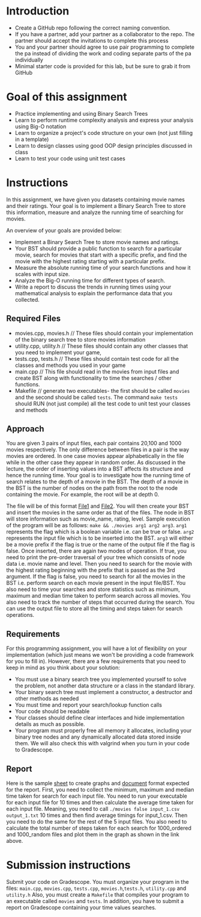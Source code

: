 # Introduction

* Create a GitHub repo following the correct naming convention.
* If you have a partner, add your partner as a collaborator to the repo. The partner should accept the invitations to complete this process
* You and your partner should agree to use pair programming to complete the pa instead of dividing the work and coding separate parts of the pa individually
* Minimal starter code is provided for this lab, but be sure to grab it from GitHub


# Goal of this assignment

* Practice implementing and using Binary Search Trees
* Learn to perform runtime complexity analysis and express your analysis using Big-O notation
* Learn to organize a project's code structure on your own (not just filling in a template)
* Learn to design classes using good OOP design principles discussed in class
* Learn to test your code using unit test cases


# Instructions

In this assignment, we have given you datasets containing movie names and their ratings. Your goal is to implement a Binary Search Tree to store this information, measure and analyze the running time of searching for movies.

An overview of your goals are provided below:
* Implement a Binary Search Tree to store movie names and ratings.
* Your BST should provide a public function to search for a particular movie, search for movies that start with a specific prefix, and find the movie with the highest rating starting with a particular prefix.
* Measure the absolute running time of your search functions and how it scales with input size.
* Analyze the Big-O running time for different types of search.
* Write a report to discuss the trends in running times using your mathematical analysis to explain the performance data that you collected.
 
## Required Files

* movies.cpp, movies.h    // These files should contain your implementation of the binary search tree to store movies information
* utility.cpp, utility.h // These files should contain any other classes that you need to implement your game,
* tests.cpp, tests.h // These files should contain test code for all the classes and methods you used in your game
* main.cpp // This file should read in the movies from input files and create BST along with functionality to time the searches / other functions.
* Makefile // generate two executables- the first should be called ```movies``` and the second should be called ```tests```. The command ```make tests``` should RUN (not just compile) all the test code to unit test your classes and methods 

## Approach
You are given 3 pairs of input files, each pair contains 20,100 and 1000 movies respectively. The only difference between files in a pair is the way movies are ordered. In one case movies appear alphabetically in the file while in the other case they appear in random order.  As discussed in the lecture, the order of inserting values into a BST affects its structure and hence the running time. Your goal is to investigate how the running time of search relates to the depth of a movie in the BST. The depth of a movie in the BST is the number of nodes on the path from the root to the node containing the movie. For example, the root will be at depth 0.



The file will be of this format [File1](input_20_ordered.csv) and [File2](input_20_random.csv).
You will then create your BST and insert the movies in the same order as that of the files. The node in BST will store information such as movie_name, rating, level. Sample execution of the program will be as follows:
`make && ./movies arg1 arg2 arg3`. `arg1`  represents the flag which is a boolean variable i.e. can be true or false. `arg2` represents the input file which is to be inserted into the BST. `arg3` will either be a movie prefix if the flag is true or the name of the output file if the flag is false. 
Once inserted, there are again two modes of operation. If true, you need to print the pre-order traversal of your tree which consists of node data i.e. movie name and level. Then you need to search for the movie with the highest rating beginning with the prefix that is passed as the 3rd argument. If the flag is false, you need to search for all the movies in the BST i.e. perform search on each movie present in the input file/BST. You also need to time your searches and store statistics such as minimum, maximum and median time taken to perform search across all movies. You also need to track the number of steps that occurred during the search. You can use the output file to store all the timing and steps taken for search operations.

## Requirements
For this programming assignment, you will have a lot of flexibility on your implementation (which just means we won't be providing a code framework for you to fill in). However, there are a few requirements that you need to keep in mind as you think about your solution:

* You must use a binary search tree you implemented yourself to solve the problem, not another data structure or a class in the standard library.
* Your binary search tree must implement a constructor, a destructor and other methods as needed
* You must time and report your search/lookup function calls
* Your code should be readable
* Your classes should define clear interfaces and hide implementation details as much as possible. 
* Your program must properly free all memory it allocates, including your binary tree nodes and any dynamically allocated data stored inside them. We will also check this with valgrind when you turn in your code to Gradescope.

## Report
Here is the sample [sheet](https://docs.google.com/spreadsheets/d/1E85wYZuRcF60yQlmdd72TdSxLqhi7c6WJYAO1tt-qTM/edit?usp=sharing) to create graphs and [document](https://docs.google.com/document/d/1XHuhM1U0ItWX1GRv--A1Th-qtrjfEoGjqdfXjXkJAAw/edit?usp=sharing) format expected for the report.
First, you need to collect the minimum, maximum and median time taken for search for each input file. You need to run your executable for each input file for 10 times and then calculate the average time taken for each input file. Meaning, you need to call `./movies false input_1.csv output_1.txt` 10 times and then find average timings for input_1.csv. Then you need to do the same for the rest of the 5 input files.
You also need to calculate the total number of steps taken for each search for 1000_ordered and 1000_random files and plot them in the graph as shown in the link above.

# Submission instructions 

Submit your code on Gradescope. You must organize your program in the files: `main.cpp`, `movies.cpp`, `tests.cpp`, `movies.h`,`tests.h`, `utility.cpp` and `utility.h` Also, you must create a `Makefile` that compiles your program to an executable called `movies` and `tests`.
In addition, you have to submit a report on Gradescope containing your time values searches. 
